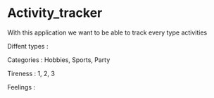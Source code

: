 # Activity_tracker

With this application we want to be able to track every type activities

Diffent types :

  Categories : Hobbies, Sports, Party

  Tireness : 1, 2, 3

  Feelings : 
  
